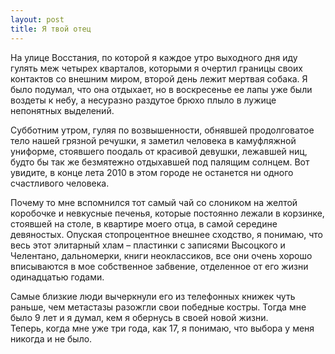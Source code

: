 ```yaml
---
layout: post
title: Я твой отец
---
```


На улице Восстания, по которой я каждое утро выходного дня иду гулять меж четырех кварталов,&nbsp;которыми я очертил границы своих контактов со внешним миром, второй день лежит мертвая собака. Я было подумал,&nbsp;что она отдыхает, но в воскресенье ее лапы уже были воздеты к небу, а несуразно раздутое брюхо плыло в лужице непонятных выделений.

Субботним утром, гуляя по возвышенности, обнявшей продолговатое тело нашей грязной речушки, я заметил человека в камуфляжной униформе, стоявшего поодаль от красивой девушки, лежавшей ниц, будто бы так же безмятежно отдыхавшей под палящим солнцем. Вот увидите,&nbsp;в конце лета 2010 в этом городе не останется ни одного счастливого человека.

Почему то мне вспомнился тот самый чай со слоником на желтой коробочке и невкусные печенья,&nbsp;которые постоянно лежали в корзинке, стоявшей на столе, в квартире моего отца, в самой середине девяностых. Опуская стопроцентное внешнее сходство,&nbsp;я понимаю,&nbsp;что весь этот элитарный хлам – пластинки с записями Высоцкого и Челентано,&nbsp;дальномерки, книги неоклассиков, все они очень хорошо вписываются в мое собственное забвение, отделенное от его жизни одинадцатью годами.

Самые близкие люди вычеркнули его из телефонных книжек чуть раньше,&nbsp;чем метастазы разожгли свои победные костры. Тогда мне было 9 лет и я думал,&nbsp;кем я обернусь в своей новой жизни. Теперь,&nbsp;когда мне уже три года, как 17, я понимаю, что выбора у меня никогда и не было.

<!--kg-card-end: markdown-->